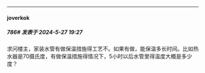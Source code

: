 ﻿
*****

####  joverkok  
##### 786#       发表于 2024-5-27 19:27

求问楼主，家装水管有做保温措施得工艺不。如果有做，能保温多长时间。比如热水器是70摄氏度，有做保温措施得情况下，5小时以后水管里得温度大概是多少度？

